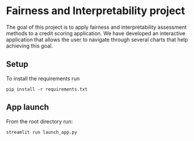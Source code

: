 # Fairness and Interpretability project

The goal of this project is to apply fairness and interpretability assessment
methods to a credit scoring application. We have developed an interactive application
that allows the user to navigate through several charts that help achieving this 
goal.

## Setup

To install the requirements run 

```[bash]
pip install -r requirements.txt
```

## App launch

From the root directory run:

```[bash]
streamlit run launch_app.py
```